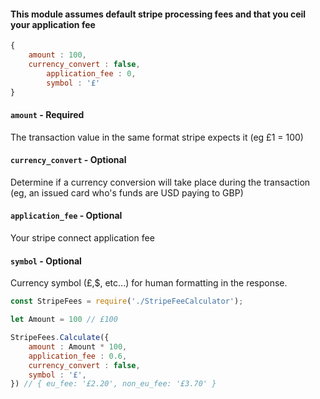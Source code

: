 #### This module assumes default stripe processing fees and that you ceil your application fee

```js
{
	amount : 100,
	currency_convert : false,
    	application_fee : 0,
    	symbol : '£'
}
```



#### `amount` - Required

The transaction value in the same format stripe expects it (eg £1 = 100)

#### `currency_convert` - Optional

Determine if a currency conversion will take place during the transaction (eg, an issued card who's funds are USD paying to GBP)

#### `application_fee` - Optional

Your stripe connect application fee

#### `symbol` - Optional

Currency symbol (£,$, etc...) for human formatting in the response.



```js
const StripeFees = require('./StripeFeeCalculator');

let Amount = 100 // £100

StripeFees.Calculate({
	amount : Amount * 100,
	application_fee : 0.6,
	currency_convert : false,
	symbol : '£',
}) // { eu_fee: '£2.20', non_eu_fee: '£3.70' }
```
